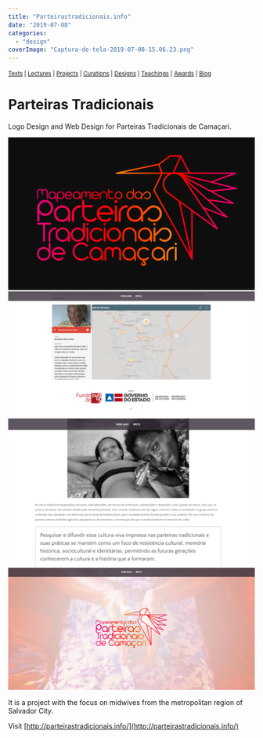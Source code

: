 ```yaml
---
title: "Parteirastradicionais.info"
date: "2019-07-08"
categories: 
  - "design"
coverImage: "Captura-de-tela-2019-07-08-15.06.23.png"
---
```


<small>[Texts](../texts.html) | [Lectures](../lectures.html) | [Projects](../projects.html) | [Curations](../curation.html) | [Designs](../designs.html) | [Teachings](../teachings.html) | [Awards](../awards.html) | <a href="https://readruiz.medium.com/" target="_blank">Blog</a></small>

# Parteiras Tradicionais

Logo Design and Web Design for Parteiras Tradicionais de Camaçari.

<img src="images/Captura-de-tela-2019-07-08-15.08.27.png" alt="" />
    
<img src="images/Captura-de-tela-2019-07-08-15.07.32.png" alt="" />
    
<img src="images/Captura-de-tela-2019-07-08-15.07.01.png" alt="" />
    
<img src="images/Captura-de-tela-2019-07-08-15.06.23.png" alt="" />
    

It is a project with the focus on midwives from the metropolitan region of Salvador City.

Visit [http://parteirastradicionais.info/](http://parteirastradicionais.info/)
